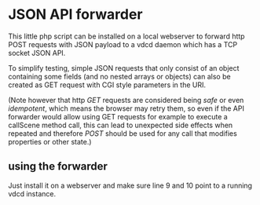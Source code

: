 # JSON API forwarder

This little php script can be installed on a local webserver to forward http POST requests with JSON payload to a vdcd daemon which has a TCP socket JSON API.

To simplify testing, simple JSON requests that only consist of an object containing some fields (and no nested arrays or objects) can also be created as GET request with CGI style parameters in the URI.

(Note however that http *GET* requests are considered being *safe* or even *idempotent*, which means the browser may retry them, so even if the API forwarder would allow using GET requests for example to execute a callScene method call, this can lead to unexpected side effects when repeated and therefore *POST* should be used for any call that modifies properties or other state.)

## using the forwarder

Just install it on a webserver and make sure line 9 and 10 point to a running vdcd instance.
